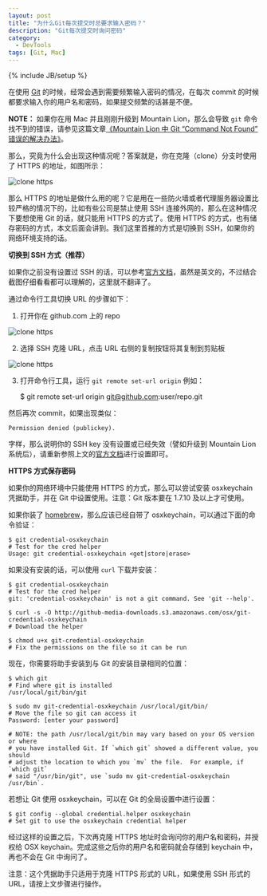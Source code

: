 ```yaml
---
layout: post
title: "为什么Git每次提交时总要求输入密码？"
description: "Git每次提交时询问密码"
category:
  - DevTools
tags: [Git, Mac]
---
```

{% include JB/setup %}

在使用 [Git][5] 的时候，经常会遇到需要频繁输入密码的情况，在每次 commit 的时候都要求输入你的用户名和密码，如果提交频繁的话甚是不便。

**NOTE：** 如果你在用 Mac 并且刚刚升级到 Mountain Lion，那么会导致 `git` 命令找不到的错误，请参见这篇文章[《Mountain Lion 中 Git “Command Not Found” 错误的解决办法》][7]。

那么，究竟为什么会出现这种情况呢？答案就是，你在克隆（clone）分支时使用了 HTTPS 的地址，如图所示：

![clone https][1]

那么 HTTPS 的地址是做什么用的呢？它是用在一些防火墙或者代理服务器设置比较严格的情况下的，比如有些公司是禁止使用 SSH 连接外网的，那么在这种情况下要想使用 Git 的话，就只能用 HTTPS 的方式了。使用 HTTPS 的方式，也有储存密码的方式，本文后面会讲到。我们这里首推的方式是切换到 SSH，如果你的网络环境支持的话。

**切换到 SSH 方式（推荐）**

如果你之前没有设置过 SSH 的话，可以参考[官方文档][4]，虽然是英文的，不过结合截图仔细看看都可以理解的，这里就不翻译了。

通过命令行工具切换 URL 的步骤如下：

1. 打开你在 github.com 上的 repo

![clone https][2]

2. 选择 SSH 克隆 URL，点击 URL 右侧的复制按钮将其复制到剪贴板

![clone https][3]

3. 打开命令行工具，运行 `git remote set-url origin` 例如：

    $ git remote set-url origin git@github.com:user/repo.git

然后再次 commit，如果出现类似：

    Permission denied (publickey).

字样，那么说明你的 SSH key 没有设置或已经失效（譬如升级到 Mountain Lion 系统后），请重新参照上文的[官方文档][4]进行设置即可。

**HTTPS 方式保存密码**

如果你的网络环境中只能使用 HTTPS 的方式，那么可以尝试安装 osxkeychain 凭据助手，并在 Git 中设置使用。注意：Git 版本要在 1.7.10 及以上才可使用。

如果你装了 [homebrew][6]，那么应该已经自带了 osxkeychain，可以通过下面的命令验证：

    $ git credential-osxkeychain
    # Test for the cred helper
    Usage: git credential-osxkeychain <get|store|erase>

如果没有安装的话，可以使用 `curl` 下载并安装：

    $ git credential-osxkeychain
    # Test for the cred helper
    git: 'credential-osxkeychain' is not a git command. See 'git --help'.

    $ curl -s -O http://github-media-downloads.s3.amazonaws.com/osx/git-credential-osxkeychain
    # Download the helper

    $ chmod u+x git-credential-osxkeychain
    # Fix the permissions on the file so it can be run

现在，你需要将助手安装到与 Git 的安装目录相同的位置：

    $ which git
    # Find where git is installed
    /usr/local/git/bin/git

    $ sudo mv git-credential-osxkeychain /usr/local/git/bin/
    # Move the file so git can access it
    Password: [enter your password]

    # NOTE: the path /usr/local/git/bin may vary based on your OS version or where
    # you have installed Git. If `which git` showed a different value, you should
    # adjust the location to which you `mv` the file.  For example, if `which git`
    # said "/usr/bin/git", use `sudo mv git-credential-osxkeychain /usr/bin`.

若想让 Git 使用 osxkeychain，可以在 Git 的全局设置中进行设置：

    $ git config --global credential.helper osxkeychain
    # Set git to use the osxkeychain credential helper

经过这样的设置之后，下次再克隆 HTTPS 地址时会询问你的用户名和密码，并授权给 OSX keychain。完成这些之后你的用户名和密码就会存储到 keychain 中，再也不会在 Git 中询问了。

注意：这个凭据助手只适用于克隆 HTTPS 形式的 URL，如果使用 SSH 形式的 URL，请按上文步骤进行操作。

[1]: http://www.44ux.com/content/uploads/2012/10/clone-https.png
[2]: http://www.44ux.com/content/uploads/2012/10/ssh-clone-url.png
[3]: http://www.44ux.com/content/uploads/2012/10/clone-url-clippy.png
[4]: https://help.github.com/articles/generating-ssh-keys
[5]: http://44ux.com/tags.html#Git-ref
[6]: http://mxcl.github.com/homebrew/
[7]: http://44ux.com/blog/2012/08/27/mountain-lion-git-fix/
